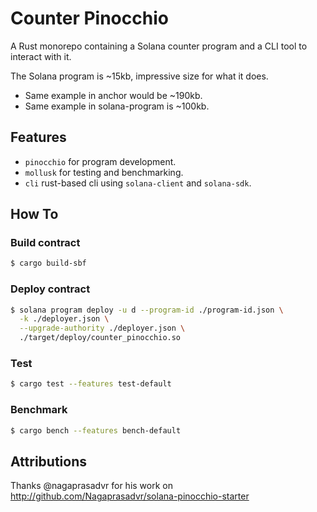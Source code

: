 # Counter Pinocchio

A Rust monorepo containing a Solana counter program and a CLI tool to interact with it.

The Solana program is ~15kb, impressive size for what it does.

- Same example in anchor would be ~190kb.
- Same example in solana-program is ~100kb.

## Features

- `pinocchio` for program development.
- `mollusk` for testing and benchmarking.
- `cli` rust-based cli using `solana-client` and `solana-sdk`.

## How To

### Build contract

```sh
$ cargo build-sbf
```

### Deploy contract

```sh
$ solana program deploy -u d --program-id ./program-id.json \
  -k ./deployer.json \
  --upgrade-authority ./deployer.json \
  ./target/deploy/counter_pinocchio.so
```

### Test

```sh
$ cargo test --features test-default
```

### Benchmark

```sh
$ cargo bench --features bench-default
```

## Attributions

Thanks @nagaprasadvr for his work on http://github.com/Nagaprasadvr/solana-pinocchio-starter
